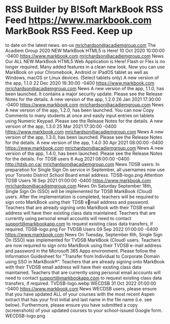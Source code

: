 # RSS Builder by B!Soft MarkBook RSS Feed https://www.markbook.com MarkBook RSS Feed. Keep up
to date on the latest news. en-us mrichardson@acadiemgroup.com The Acadiem Group 2020 NEW
MarkBook HTML5 is Here! 10 Oct 2020 10:00:00 -0400 https://www.markbook.com
mrichardson@acadiemgroup.com News Our ALL NEW MarkBook HTML5 Web Application is Here!
Flash or Flex is no longer required. Many added features in a clean new look. Now you can use
MarkBook on your Chromebook, Android or iPadOS tablet as well as Windows, macOS or Linux
devices. (Select tablets only) A new version of the app, 1.1.0 22 Dec 2020 16:30:00 -0400
https://www.markbook.com mrichardson@acadiemgroup.com News A new version of the app, 1.1.0, has
been launched. It contains a major security update. Please see the Release Notes for the details. A new
version of the app, 1.2.0 26 Jan 2021 17:30:00 -0400 https://www.markbook.com
mrichardson@acadiemgroup.com News A new version of the app, 1.2.0, has been launched. You can
now Copy Comments to many students at once and easily input entries on tablets using Numeric
Keypad. Please see the Release Notes for the details. A new version of the app, 1.3.0 25 Mar 2021
17:30:00 -0400 https://www.markbook.com mrichardson@acadiemgroup.com News A new version of
the app, 1.3.0, has been launched. Please see the Release Notes for the details. A new version of the app,
1.4.0 30 Apr 2021 08:00:00 -0400 https://www.markbook.com mrichardson@acadiemgroup.com News
A new version of the app, 1.4.0, has been launched. Please see the Release Notes for the details. For
TDSB users 6 Aug 2021 08:00:00 -0400 http://tdsb.on.ca/ mrichardson@acadiemgroup.com News
TDSB users: In preparation for Single Sign On service in September, all usernames now use your
Toronto District School Board email address. TDSB-logo.png Attention TDSB Users 18 Sep 2021
01:00:00 -0400 https://www.markbook.com mrichardson@acadiemgroup.com News On Saturday
September 18th, Single Sign On (SSO) will be implemented for TDSB MarkBook (Cloud) users. After
the implementation is completed, teachers will be required to sign onto MarkBook using their TDSB email address and password. Teachers that are already signing onto MarkBook with their TDSB email
address will have their existing class data maintained. Teachers that are currently using personal email
accounts will need to contact support@markbookapp.com to request existing class data transfers, if
required. TDSB-logo.png For TVDSB Users 09 Sep 2022 01:00:00 -0400 https://www.markbook.com
News On Tuesday, September 6th, Single Sign On (SSO) was implemented for TVDSB MarkBook
(Cloud) users. Teachers are now required to sign onto MarkBook using their TVDSB e-mail address and
password in the Microsoft 365 Apps environment. Please follow the Information Guidesheet for
"Transfer from Individual to Corporate Domain using SSO in MarkBook®”. Teachers that are already
signing onto MarkBook with their TVDSB email address will have their existing class data maintained.
Teachers that are currently using personal email accounts will need to contact
support@markbookapp.com to request existing class data transfers, if required. TVDSB-logo.webp
WECDSB 31 Oct 2022 01:00:00 -0400 https://www.markbook.com News WECDSB users, please
ensure that you have updated ALL of your courses with the most recent Aspen extract that has your first
initial and last name in the file name (i.e. see below). Furthermore, please ensure you have submitted a
copy (screenshots) of your updated courses to your school-issued Google form. WECDSB-logo.png
